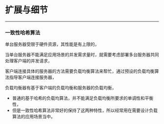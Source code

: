 # 扩展与细节

---

### 一致性哈希算法

单台服务器受限于硬件资源，其性能是有上限的，

当单台服务器不能满足应用场景的并发需求量时，就需要考虑部署多台服务器共同处理客户端的并发请求，

客户端连接具体的服务器的方法需要负载均衡算法来帮忙，通过预设的负载均衡算法指导客户端连接服务器，

负载均衡器有基于客户端的负载均衡和服务器的负载均衡，

- 普通的基于哈希的负载均算法，并不能满足负载均衡所要求的单调性和平衡性，
- 但是一致性哈希算法非常好的保持了这两种特性，所以经常用在需要设计负载算法的应用场景当中。









